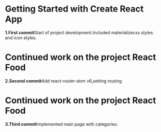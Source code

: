 # Getting Started with Create React App

<b>1.First commit</b>Start of project development.Included materializecss styles and icon styles.

# Continued work on the project React Food

<b>2.Second commit</b>Add react-router-dom v6,setting routing

# Continued work on the project React Food

<b>3.Third commit</b>Implemented main page with categories.
